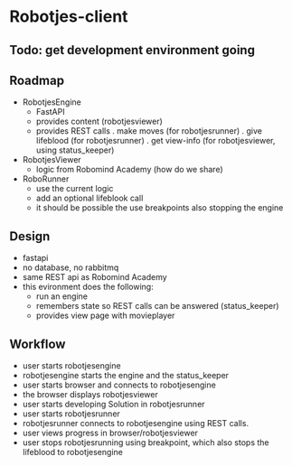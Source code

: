 # Robotjes-client

## Todo: get development environment going

## Roadmap

* RobotjesEngine
    - FastAPI
    - provides content (robotjesviewer)
    - provides REST calls
      . make moves (for robotjesrunner)
      . give lifeblood (for robotjesrunner)
      . get view-info (for robotjesviewer, using status_keeper)
* RobotjesViewer
    - logic from Robomind Academy (how do we share)
* RoboRunner
    - use the current logic
    - add an optional lifeblook call
    - it should be possible the use breakpoints also stopping the engine

## Design

* fastapi
* no database, no rabbitmq
* same REST api as Robomind Academy
* this evironment does the following:
    - run an engine
    - remembers state so REST calls can be answered (status_keeper)
    - provides view page with movieplayer

## Workflow

* user starts robotjesengine
* robotjesengine starts the engine and the status_keeper
* user starts browser and connects to robotjesengine
* the browser displays robotjesviewer
* user starts developing Solution in robotjesrunner
* user starts robotjesrunner
* robotjesrunner connects to robotjesengine using REST calls.
* user views progress in browser/robotjesviewer
* user stops robotjesrunning using breakpoint,
  which also stops the lifeblood to robotjesengine